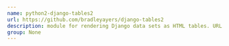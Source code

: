 ```yaml
---
name: python2-django-tables2
url: https://github.com/bradleyayers/django-tables2
description: module for rendering Django data sets as HTML tables. URL : https://github.com/bradleyayers/django-tables2 Groups : None
group: None
---
```


